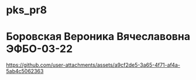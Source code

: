 # pks_pr8
# Боровская Вероника Вячеславовна ЭФБО-03-22

https://github.com/user-attachments/assets/a9cf2de5-3a65-4f71-af4a-5ab4c5062363
